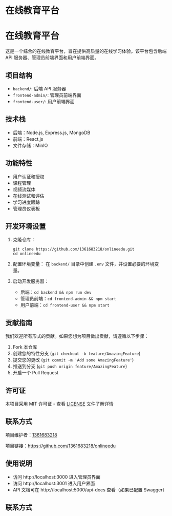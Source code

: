 # 在线教育平台

# 在线教育平台

这是一个综合的在线教育平台，旨在提供高质量的在线学习体验。该平台包含后端 API 服务器、管理员前端界面和用户前端界面。

## 项目结构

- `backend/`: 后端 API 服务器
- `frontend-admin/`: 管理员前端界面
- `frontend-user/`: 用户前端界面

## 技术栈

- 后端：Node.js, Express.js, MongoDB
- 前端：React.js
- 文件存储：MinIO

## 功能特性

- 用户认证和授权
- 课程管理
- 视频流媒体
- 在线测试和评估
- 学习进度跟踪
- 管理员仪表板

## 开发环境设置

1. 克隆仓库：
   ```
   git clone https://github.com/1361683218/onlineedu.git
   cd onlineedu
   ```


3. 配置环境变量：
   在 `backend/` 目录中创建 `.env` 文件，并设置必要的环境变量。

4. 启动开发服务器：
   - 后端：`cd backend && npm run dev`
   - 管理员前端：`cd frontend-admin && npm start`
   - 用户前端：`cd frontend-user && npm start`

## 贡献指南

我们欢迎所有形式的贡献。如果您想为项目做出贡献，请遵循以下步骤：

1. Fork 本仓库
2. 创建您的特性分支 (`git checkout -b feature/AmazingFeature`)
3. 提交您的更改 (`git commit -m 'Add some AmazingFeature'`)
4. 推送到分支 (`git push origin feature/AmazingFeature`)
5. 开启一个 Pull Request

## 许可证

本项目采用 MIT 许可证 - 查看 [LICENSE](LICENSE) 文件了解详情

## 联系方式

项目维护者：[1361683218](mailto:1361683218@qq.com)

项目链接：https://github.com/1361683218/onlineedu
## 使用说明

- 访问 http://localhost:3000 进入管理员界面
- 访问 http://localhost:3001 进入用户界面
- API 文档可在 http://localhost:5000/api-docs 查看（如果已配置 Swagger）



## 联系方式

